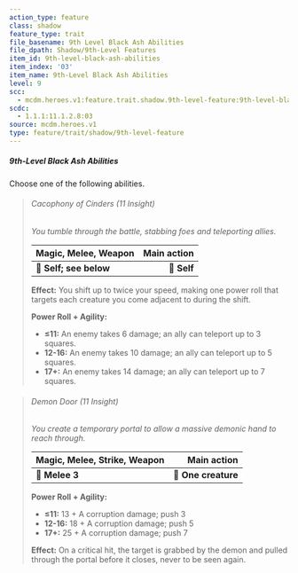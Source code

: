 ```yaml
---
action_type: feature
class: shadow
feature_type: trait
file_basename: 9th Level Black Ash Abilities
file_dpath: Shadow/9th-Level Features
item_id: 9th-level-black-ash-abilities
item_index: '03'
item_name: 9th-Level Black Ash Abilities
level: 9
scc:
  - mcdm.heroes.v1:feature.trait.shadow.9th-level-feature:9th-level-black-ash-abilities
scdc:
  - 1.1.1:11.1.2.8:03
source: mcdm.heroes.v1
type: feature/trait/shadow/9th-level-feature
---
```


##### 9th-Level Black Ash Abilities

Choose one of the following abilities.

<!-- -->
> ###### Cacophony of Cinders (11 Insight)
>
> *You tumble through the battle, stabbing foes and teleporting allies.*
>
> | **Magic, Melee, Weapon** | **Main action** |
> | ------------------------ | --------------: |
> | **📏 Self; see below**   |     **🎯 Self** |
>
> **Effect:** You shift up to twice your speed, making one power roll that targets each creature you come adjacent to during the shift.
>
> **Power Roll + Agility:**
>
> - **≤11:** An enemy takes 6 damage; an ally can teleport up to 3 squares.
> - **12-16:** An enemy takes 10 damage; an ally can teleport up to 5 squares.
> - **17+:** An enemy takes 14 damage; an ally can teleport up to 7 squares.

<!-- -->
> ###### Demon Door (11 Insight)
>
> *You create a temporary portal to allow a massive demonic hand to reach through.*
>
> | **Magic, Melee, Strike, Weapon** |     **Main action** |
> | -------------------------------- | ------------------: |
> | **📏 Melee 3**                   | **🎯 One creature** |
>
> **Power Roll + Agility:**
>
> - **≤11:** 13 + A corruption damage; push 3
> - **12-16:** 18 + A corruption damage; push 5
> - **17+:** 25 + A corruption damage; push 7
>
> **Effect:** On a critical hit, the target is grabbed by the demon and pulled through the portal before it closes, never to be seen again.
